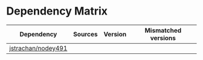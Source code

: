 # Dependency Matrix

Dependency | Sources | Version | Mismatched versions
---------- | ------- | ------- | -------------------
[jstrachan/nodey491](https://github.com/jstrachan/nodey491.git) |  | []() | 

